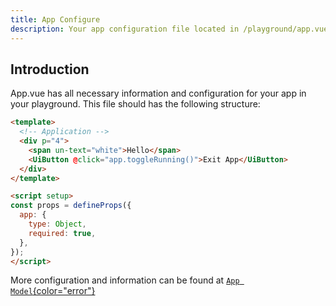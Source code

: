 ```yaml
---
title: App Configure
description: Your app configuration file located in /playground/app.vue
---
```


## Introduction
App.vue has all necessary information and configuration for your app in your playground. This file should has the following structure:
```html
<template>
  <!-- Application -->
  <div p="4">
    <span un-text="white">Hello</span>
    <UiButton @click="app.toggleRunning()">Exit App</UiButton>
  </div>
</template>

<script setup>
const props = defineProps({
  app: {
    type: Object,
    required: true,
  },
});
</script>
```

More configuration and information can be found at [`App Model`{color="error"}](https://docs.enab.app/core/models/app)